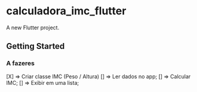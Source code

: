 # calculadora_imc_flutter

A new Flutter project.

## Getting Started

### A fazeres

[X] => Criar classe IMC (Peso / Altura)
[] => Ler dados no app;
[] => Calcular IMC;
[] => Exibir em uma lista;
